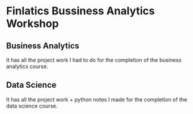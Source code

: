 # Finlatics Bussiness Analytics Workshop
## Business Analytics
It has all the project work I had to do for the completion of the business analytics course.

## Data Science
It has all the project work + python notes I made for the completion of the data science course.
